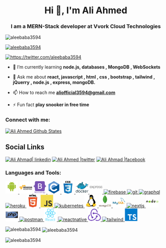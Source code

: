 <h1 align="center">Hi 👋, I'm Ali Ahmed</h1>
<h3 align="center">I am a MERN-Stack developer at Vvork Cloud Technologies</h3>

<p align="left"> <img src="https://komarev.com/ghpvc/?username=aleebaba3594&label=Profile%20views&color=0e75b6&style=flat" alt="aleebaba3594" /> </p>

<p align="left"> <a href="https://github.com/ryo-ma/github-profile-trophy"><img src="https://github-profile-trophy.vercel.app/?username=aleebaba3594" alt="aleebaba3594" /></a> </p>

<p align="left"> <a href="https://twitter.com/https://twitter.com/aleebaba3594" target="blank"><img src="https://img.shields.io/twitter/follow/https://twitter.com/aleebaba3594?logo=twitter&style=for-the-badge" alt="https://twitter.com/aleebaba3594" /></a> </p>

- 🌱 I’m currently learning **node.js, databases , MongoDB , WebSockets**

- 💬 Ask me about **react, javascript , html , css , bootstrap , tailwind , jQuerry , node.js , express, mongoDB.**

- 📫 How to reach me **aliofficial3594@gmail.com**

- ⚡ Fun fact **play snooker in free time**

<h3 align="left">Connect with me:</h3>

[![Ali Ahmed Github States](https://github-readme-stats.vercel.app/api?username=aleebaba3594&show_icons=true&theme=dracula)](https://github.com/aleebaba3594/github-readme-stats)

## Social Links
<!-- [![Ali Ahmed | LinkedIn](./img/linkedin.png)](https://www.linkedin.com/in/aliahmad14/) -->
[![ Ali Ahmad| linkedin](https://user-images.githubusercontent.com/69896600/155517071-2cce17ca-8d54-40f2-afc7-c065a9c0ce27.png)](https://www.linkedin.com/in/aliahmad14/)
[![ Ali Ahmed |twitter](https://user-images.githubusercontent.com/69896600/155517467-1f16b333-4d6d-49ea-acd9-dcb3be9c5010.png)](https://twitter.com/aleebaba3594)
[![ Ali Ahmad |facebook](https://user-images.githubusercontent.com/69896600/155522283-3b2ff8b2-051f-47ad-86d5-8fd9e2d238e8.png)](https://www.facebook.com/profile.php?id=100012838752669)



<!--
**machadop1407/machadop1407** is a ✨ _special_ ✨ repository because its `README.md` (this file) appears on your GitHub profile.
-->

<h3 align="left">Languages and Tools:</h3>
<p align="left"> <a href="https://developer.android.com" target="_blank" rel="noreferrer"> <img src="https://raw.githubusercontent.com/devicons/devicon/master/icons/android/android-original-wordmark.svg" alt="android" width="40" height="40"/> </a> <a href="https://aws.amazon.com" target="_blank" rel="noreferrer"> <img src="https://raw.githubusercontent.com/devicons/devicon/master/icons/amazonwebservices/amazonwebservices-original-wordmark.svg" alt="aws" width="40" height="40"/> </a> <a href="https://getbootstrap.com" target="_blank" rel="noreferrer"> <img src="https://raw.githubusercontent.com/devicons/devicon/master/icons/bootstrap/bootstrap-plain-wordmark.svg" alt="bootstrap" width="40" height="40"/> </a> <a href="https://www.cprogramming.com/" target="_blank" rel="noreferrer"> <img src="https://raw.githubusercontent.com/devicons/devicon/master/icons/c/c-original.svg" alt="c" width="40" height="40"/> </a> <a href="https://www.w3schools.com/css/" target="_blank" rel="noreferrer"> <img src="https://raw.githubusercontent.com/devicons/devicon/master/icons/css3/css3-original-wordmark.svg" alt="css3" width="40" height="40"/> </a> <a href="https://www.docker.com/" target="_blank" rel="noreferrer"> <img src="https://raw.githubusercontent.com/devicons/devicon/master/icons/docker/docker-original-wordmark.svg" alt="docker" width="40" height="40"/> </a> <a href="https://expressjs.com" target="_blank" rel="noreferrer"> <img src="https://raw.githubusercontent.com/devicons/devicon/master/icons/express/express-original-wordmark.svg" alt="express" width="40" height="40"/> </a> <a href="https://firebase.google.com/" target="_blank" rel="noreferrer"> <img src="https://www.vectorlogo.zone/logos/firebase/firebase-icon.svg" alt="firebase" width="40" height="40"/> </a> <a href="https://git-scm.com/" target="_blank" rel="noreferrer"> <img src="https://www.vectorlogo.zone/logos/git-scm/git-scm-icon.svg" alt="git" width="40" height="40"/> </a> <a href="https://graphql.org" target="_blank" rel="noreferrer"> <img src="https://www.vectorlogo.zone/logos/graphql/graphql-icon.svg" alt="graphql" width="40" height="40"/> </a> <a href="https://heroku.com" target="_blank" rel="noreferrer"> <img src="https://www.vectorlogo.zone/logos/heroku/heroku-icon.svg" alt="heroku" width="40" height="40"/> </a> <a href="https://www.w3.org/html/" target="_blank" rel="noreferrer"> <img src="https://raw.githubusercontent.com/devicons/devicon/master/icons/html5/html5-original-wordmark.svg" alt="html5" width="40" height="40"/> </a> <a href="https://developer.mozilla.org/en-US/docs/Web/JavaScript" target="_blank" rel="noreferrer"> <img src="https://raw.githubusercontent.com/devicons/devicon/master/icons/javascript/javascript-original.svg" alt="javascript" width="40" height="40"/> </a> <a href="https://kubernetes.io" target="_blank" rel="noreferrer"> <img src="https://www.vectorlogo.zone/logos/kubernetes/kubernetes-icon.svg" alt="kubernetes" width="40" height="40"/> </a> <a href="https://www.linux.org/" target="_blank" rel="noreferrer"> <img src="https://raw.githubusercontent.com/devicons/devicon/master/icons/linux/linux-original.svg" alt="linux" width="40" height="40"/> </a> <a href="https://www.mongodb.com/" target="_blank" rel="noreferrer"> <img src="https://raw.githubusercontent.com/devicons/devicon/master/icons/mongodb/mongodb-original-wordmark.svg" alt="mongodb" width="40" height="40"/> </a> <a href="https://www.mysql.com/" target="_blank" rel="noreferrer"> <img src="https://raw.githubusercontent.com/devicons/devicon/master/icons/mysql/mysql-original-wordmark.svg" alt="mysql" width="40" height="40"/> </a> <a href="https://nextjs.org/" target="_blank" rel="noreferrer"> <img src="https://cdn.worldvectorlogo.com/logos/nextjs-2.svg" alt="nextjs" width="40" height="40"/> </a> <a href="https://nodejs.org" target="_blank" rel="noreferrer"> <img src="https://raw.githubusercontent.com/devicons/devicon/master/icons/nodejs/nodejs-original-wordmark.svg" alt="nodejs" width="40" height="40"/> </a> <a href="https://www.php.net" target="_blank" rel="noreferrer"> <img src="https://raw.githubusercontent.com/devicons/devicon/master/icons/php/php-original.svg" alt="php" width="40" height="40"/> </a> <a href="https://postman.com" target="_blank" rel="noreferrer"> <img src="https://www.vectorlogo.zone/logos/getpostman/getpostman-icon.svg" alt="postman" width="40" height="40"/> </a> <a href="https://reactjs.org/" target="_blank" rel="noreferrer"> <img src="https://raw.githubusercontent.com/devicons/devicon/master/icons/react/react-original-wordmark.svg" alt="react" width="40" height="40"/> </a> <a href="https://reactnative.dev/" target="_blank" rel="noreferrer"> <img src="https://reactnative.dev/img/header_logo.svg" alt="reactnative" width="40" height="40"/> </a> <a href="https://redux.js.org" target="_blank" rel="noreferrer"> <img src="https://raw.githubusercontent.com/devicons/devicon/master/icons/redux/redux-original.svg" alt="redux" width="40" height="40"/> </a> <a href="https://tailwindcss.com/" target="_blank" rel="noreferrer"> <img src="https://www.vectorlogo.zone/logos/tailwindcss/tailwindcss-icon.svg" alt="tailwind" width="40" height="40"/> </a> <a href="https://www.typescriptlang.org/" target="_blank" rel="noreferrer"> <img src="https://raw.githubusercontent.com/devicons/devicon/master/icons/typescript/typescript-original.svg" alt="typescript" width="40" height="40"/> </a> </p>

<p><img align="left" src="https://github-readme-stats.vercel.app/api/top-langs?username=aleebaba3594&show_icons=true&locale=en&layout=compact" alt="aleebaba3594" /></p>

<p>&nbsp;<img align="center" src="https://github-readme-stats.vercel.app/api?username=aleebaba3594&show_icons=true&locale=en" alt="aleebaba3594" /></p>

<p><img align="center" src="https://github-readme-streak-stats.herokuapp.com/?user=aleebaba3594&" alt="aleebaba3594" /></p>
